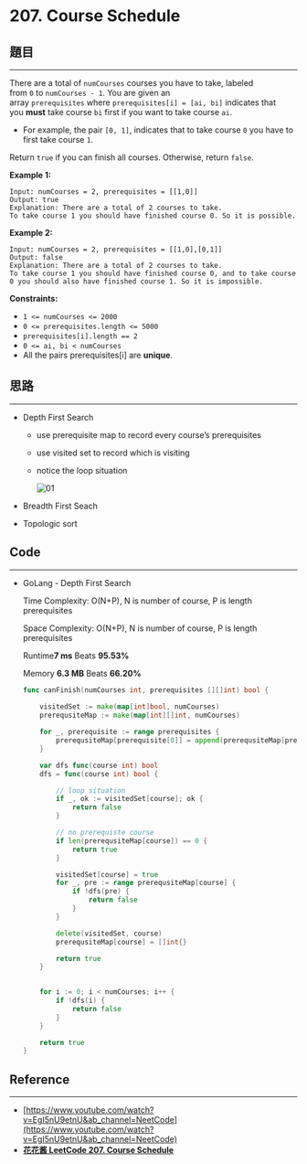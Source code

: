 # 207. Course Schedule

## 題目

---

There are a total of `numCourses` courses you have to take, labeled from `0` to `numCourses - 1`. You are given an array `prerequisites` where `prerequisites[i] = [ai, bi]` indicates that you **must** take course `bi` first if you want to take course `ai`.

- For example, the pair `[0, 1]`, indicates that to take course `0` you have to first take course `1`.

Return `true` if you can finish all courses. Otherwise, return `false`.

**Example 1:**

```
Input: numCourses = 2, prerequisites = [[1,0]]
Output: true
Explanation: There are a total of 2 courses to take.
To take course 1 you should have finished course 0. So it is possible.

```

**Example 2:**

```
Input: numCourses = 2, prerequisites = [[1,0],[0,1]]
Output: false
Explanation: There are a total of 2 courses to take.
To take course 1 you should have finished course 0, and to take course 0 you should also have finished course 1. So it is impossible.

```

**Constraints:**

- `1 <= numCourses <= 2000`
- `0 <= prerequisites.length <= 5000`
- `prerequisites[i].length == 2`
- `0 <= ai, bi < numCourses`
- All the pairs prerequisites[i] are **unique**.

## 思路

---

- Depth First Search
    - use prerequisite map to record every course’s prerequisites
    - use visited set to record which is visiting
    - notice the loop situation
        
        ![01](../Database/Images/207.Course-Schedule/01.png)
        
- Breadth First Seach
- Topologic sort

## Code

---

- GoLang - Depth First Search
    
    Time Complexity: O(N+P),  N is number of course, P is length prerequisites
    
    Space Complexity: O(N+P),  N is number of course, P is length prerequisites
    
    Runtime**7 ms** Beats **95.53%**
    
    Memory **6.3 MB** Beats **66.20%**
    
    ```go
    func canFinish(numCourses int, prerequisites [][]int) bool {
        
        visitedSet := make(map[int]bool, numCourses)
        prerequsiteMap := make(map[int][]int, numCourses)
    
        for _, prerequisite := range prerequisites {
            prerequsiteMap[prerequisite[0]] = append(prerequsiteMap[prerequisite[0]], prerequisite[1])
        }
    
        var dfs func(course int) bool
        dfs = func(course int) bool {
    
            // loop situation
            if _, ok := visitedSet[course]; ok {
                return false
            }
    
            // no prerequiste course
            if len(prerequsiteMap[course]) == 0 {
                return true
            }
    
            visitedSet[course] = true
            for _, pre := range prerequsiteMap[course] {
                if !dfs(pre) {
                    return false
                }
            }
    
            delete(visitedSet, course)
            prerequsiteMap[course] = []int{}
    
            return true
        }
        
    
        for i := 0; i < numCourses; i++ {
            if !dfs(i) {
                return false
            }
        } 
    
        return true
    }
    ```
    

## Reference

---

- [https://www.youtube.com/watch?v=EgI5nU9etnU&ab_channel=NeetCode](https://www.youtube.com/watch?v=EgI5nU9etnU&ab_channel=NeetCode)
- **[花花酱 LeetCode 207. Course Schedule](https://zxi.mytechroad.com/blog/graph/leetcode-207-course-schedule/)**